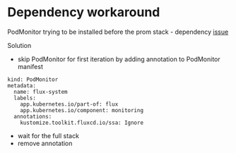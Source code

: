 # Dependency workaround

PodMonitor trying to be installed before the prom stack - dependency [issue](https://github.com/fluxcd/flux2/discussions/3108)

Solution

- skip PodMonitor for first iteration by adding annotation to PodMonitor manifest
```apiVersion: monitoring.coreos.com/v1
kind: PodMonitor
metadata:
  name: flux-system
  labels:
    app.kubernetes.io/part-of: flux
    app.kubernetes.io/component: monitoring
  annotations:
    kustomize.toolkit.fluxcd.io/ssa: Ignore
```
- wait for the full stack
- remove annotation
